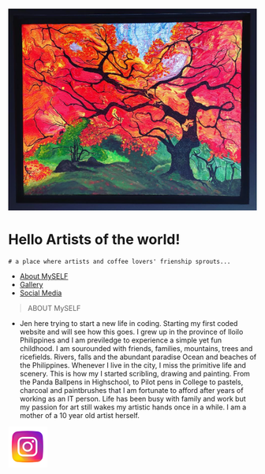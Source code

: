 <a href="http://2cupsofart.com"><img src="firetree.jpg" title="FireTree" alt="2cupsofart"></a>

# Hello Artists of the world!

    # a place where artists and coffee lovers' frienship sprouts...

- [About MySELF](#aboutmyself)
- [Gallery](#gallery)
- [Social Media](#socialmedia)

> ABOUT MySELF

- Jen here trying to start a new life in coding. Starting my first coded website and will see how this goes. 
I grew up in the province of Iloilo Philippines and I am previledge to experience a simple yet fun childhood. I am sourounded with friends, families, mountains, trees and ricefields. Rivers, falls and the abundant paradise Ocean and beaches of the Philippines. Whenever I live in the city, I miss the primitive life and scenery. This is how my I started scribling, drawing and painting. From the Panda Ballpens in Highschool, to Pilot pens in College to pastels, charcoal and paintbrushes that I am fortunate to afford after years of working as an IT person. Life has been busy with family and work but my passion for art still wakes my artistic hands once in a while. I am a mother of a 10 year old artist herself. 

<a href="http://www.instagram.com/jenandjaina/"><img src="instagram.jpg" title="Instagaram" alt="Instalink"></a>

